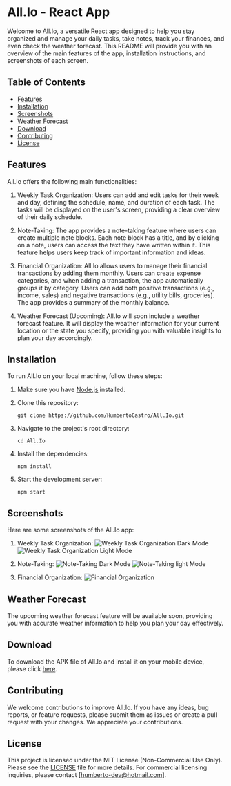 # All.Io - React App

Welcome to All.Io, a versatile React app designed to help you stay organized and manage your daily tasks, take notes, track your finances, and even check the weather forecast. This README will provide you with an overview of the main features of the app, installation instructions, and screenshots of each screen.

## Table of Contents

- [Features](#features)
- [Installation](#installation)
- [Screenshots](#screenshots)
- [Weather Forecast](#weather-forecast)
- [Download](#download)
- [Contributing](#contributing)
- [License](#license)

## Features

All.Io offers the following main functionalities:

1. Weekly Task Organization: Users can add and edit tasks for their week and day, defining the schedule, name, and duration of each task. The tasks will be displayed on the user's screen, providing a clear overview of their daily schedule.

2. Note-Taking: The app provides a note-taking feature where users can create multiple note blocks. Each note block has a title, and by clicking on a note, users can access the text they have written within it. This feature helps users keep track of important information and ideas.

3. Financial Organization: All.Io allows users to manage their financial transactions by adding them monthly. Users can create expense categories, and when adding a transaction, the app automatically groups it by category. Users can add both positive transactions (e.g., income, sales) and negative transactions (e.g., utility bills, groceries). The app provides a summary of the monthly balance.

4. Weather Forecast (Upcoming): All.Io will soon include a weather forecast feature. It will display the weather information for your current location or the state you specify, providing you with valuable insights to plan your day accordingly.

## Installation

To run All.Io on your local machine, follow these steps:

1. Make sure you have [Node.js](https://nodejs.org) installed.

2. Clone this repository:
   ```
   git clone https://github.com/HumbertoCastro/All.Io.git
   ```

3. Navigate to the project's root directory:
   ```
   cd All.Io
   ```

4. Install the dependencies:
   ```
   npm install
   ```

5. Start the development server:
   ```
   npm start
   ```

## Screenshots

Here are some screenshots of the All.Io app:

1. Weekly Task Organization:
   ![Weekly Task Organization Dark Mode](./src/images/darkm1.png)
   ![Weekly Task Organization Light Mode](./src/images/lightmode2.png)

2. Note-Taking:
   ![Note-Taking Dark Mode](./src/images/darmode1.png)
   ![Note-Taking light Mode](./src/images/lightmode3.png)

3. Financial Organization:
   ![Financial Organization](./src/images/lightmode1.png)

## Weather Forecast

The upcoming weather forecast feature will be available soon, providing you with accurate weather information to help you plan your day effectively.

## Download

To download the APK file of All.Io and install it on your mobile device, please click [here](https://drive.google.com/file/d/1uRcNsYfiOJC1EwLjPl5MTyfnHWUY-B0m/view?usp=sharing).

## Contributing

We welcome contributions to improve All.Io. If you have any ideas, bug reports, or feature requests, please submit them as issues or create a pull request with your changes. We appreciate your contributions.

## License

This project is licensed under the MIT License (Non-Commercial Use Only). Please see the [LICENSE](./LICENSE) file for more details. For commercial licensing inquiries, please contact [humberto-dev@hotmail.com].